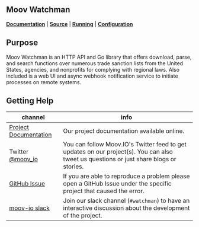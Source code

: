## Moov Watchman

**[Documentation](https://moov-io.github.io/watchman)** | **[Source](https://github.com/moov-io/watchman)** | **[Running](https://github.com/moov-io/watchman#usage)** | **[Configuration](https://github.com/moov-io/watchman#configuration-settings)**

## Purpose

Moov Watchman is an HTTP API and Go library that offers download, parse, and search functions over numerous trade sanction lists from the United States, agencies, and nonprofits for complying with regional laws. Also included is a web UI and async webhook notification service to initiate processes on remote systems.

## Getting Help

 channel | info
 ------- | -------
 [Project Documentation](https://moov-io.github.io/watchman/) | Our project documentation available online.
Twitter [@moov_io](https://twitter.com/moov_io)	| You can follow Moov.IO's Twitter feed to get updates on our project(s). You can also tweet us questions or just share blogs or stories.
[GitHub Issue](https://github.com/moov-io/watchman/issues) | If you are able to reproduce a problem please open a GitHub Issue under the specific project that caused the error.
[moov-io slack](https://slack.moov.io/) | Join our slack channel (`#watchman`) to have an interactive discussion about the development of the project.
